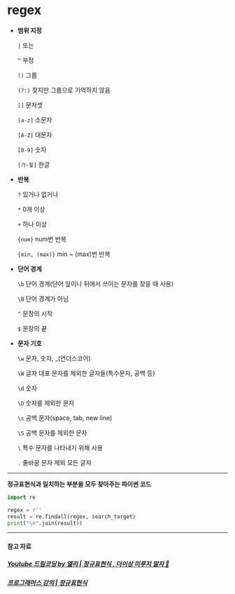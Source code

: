 # regex

-   **범위 지정**

    `|` 또는

    `^` 부정

    `()` 그룹

    `(?:)` 찾지만 그룹으로 기억하지 않음

    `[]` 문자셋

    `[a-z]` 소문자

    `[A-Z]` 대문자

    `[0-9]` 숫자

    `[가-힣]` 한글

-   **반복**

    `?` 있거나 없거나

    `*` 0개 이상

    `+` 하나 이상

    `{num}` num번 반복

    `{min, (max)}` min ~ (max)번 반복

-   **단어 경계**

    `\b` 단어 경계(단어 앞이나 뒤에서 쓰이는 문자를 찾을 때 사용)

    `\B` 단어 경계가 아님

    `^` 문장의 시작

    `$` 문장의 끝

-   **문자 기호**

    `\w` 문자, 숫자, \_(언더스코어)

    `\W` 글자 대표 문자를 제외한 글자들(특수문자, 공백 등)

    `\d` 숫자

    `\D` 숫자를 제외한 문자

    `\s` 공백 문자(space, tab, new line)

    `\S` 공백 문자를 제외한 문자

    `\` 특수 문자를 나타내기 위해 사용

    `.` 줄바꿈 문자 제외 모든 글자

---

**정규표현식과 일치하는 부분을 모두 찾아주는 파이썬 코드**

```python
import re

regex = r''
result = re.findall(regex, search_target)
print("\n".join(result))
```

---

#### 참고 자료

##### [Youtube 드림코딩 by 엘리 | 정규표현식 , 더이상 미루지 말자 🤩](https://youtu.be/t3M6toIflyQ)

##### [프로그래머스 강의 | 정규표현식](https://programmers.co.kr/learn/courses/11)
